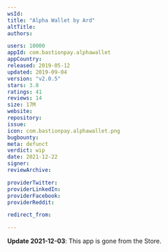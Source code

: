 ```yaml
---
wsId: 
title: "Alpha Wallet by Ard"
altTitle: 
authors:

users: 10000
appId: com.bastionpay.alphawallet
appCountry: 
released: 2019-05-12
updated: 2019-09-04
version: "v2.0.5"
stars: 3.8
ratings: 41
reviews: 14
size: 17M
website: 
repository: 
issue: 
icon: com.bastionpay.alphawallet.png
bugbounty: 
meta: defunct
verdict: wip
date: 2021-12-22
signer: 
reviewArchive:

providerTwitter: 
providerLinkedIn: 
providerFacebook: 
providerReddit: 

redirect_from:

---
```


**Update 2021-12-03**: This app is gone from the Store.

